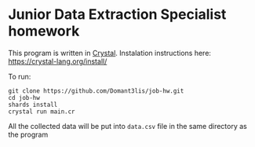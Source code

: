 # Junior Data Extraction Specialist homework
This program is written in [Crystal](https://crystal-lang.org/).
Instalation instructions here: https://crystal-lang.org/install/

To run:
```
git clone https://github.com/Domant3lis/job-hw.git
cd job-hw
shards install
crystal run main.cr
```
All the collected data will be put into `data.csv` file in the same directory as the program
